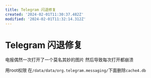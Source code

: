```yaml
---
title: Telegram 闪退修复
created: '2024-02-01T11:30:37.482Z'
modified: '2024-02-01T11:32:14.312Z'
---
```


# Telegram 闪退修复

电报偶然一次打开了一个莫名其妙的图片 然后导致每次打开都崩溃

用root权限 在`/data/data/org.telegram.messaging/`下面删除`cache4.db`

